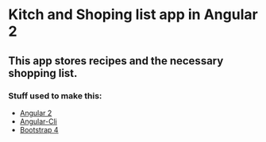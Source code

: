 # Kitch and Shoping list app in Angular 2

## This app stores recipes and the necessary shopping list.

### Stuff used to make this:

 * [Angular 2](https://angular.io)
 * [Angular-Cli](https://github.com/angular/angular-cli)
 * [Bootstrap 4](http://getbootstrap.com/getting-started)
 

